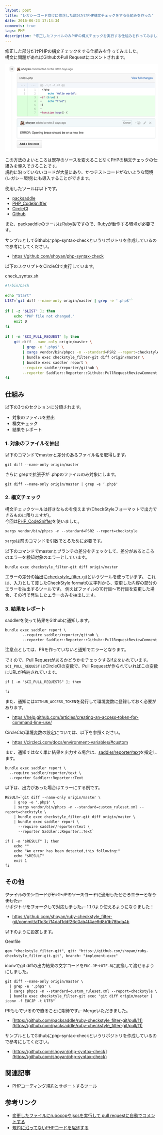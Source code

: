 ```yaml
---
layout: post
title: "レガシーコード向けに修正した部分だけPHP構文チェックをする仕組みを作った"
date: 2016-06-23 17:14:34
comments: true
tags: PHP
description: "修正したファイルのみPHPの構文チェックを実行する仕組みを作ってみました。構文に問題があれば、PRにコメントでその箇所に通知されます。導入の方法をサンプルコードつきで紹介します。"
---
```


修正した部分だけPHPの構文チェックをする仕組みを作ってみました。  
構文に問題があればGithubのPull Requestにコメントされます。  

![2016-06-23_php-syntax-check](/images/2016-06-23_php-syntax-check.png)

この方法のよいところは既存のソースを変えることなくPHPの構文チェックの仕組みを導入できることです。  
規約に沿っていないコードが大量にあり、かつテストコードがないような環境(レガシー環境)にも導入することができます。

使用したツールは以下です。

- [packsaddle](https://github.com/packsaddle)
- [PHP_CodeSniffer](https://github.com/squizlabs/PHP_CodeSniffer)
- [CircleCI](https://circleci.com/)
- [Github](https://github.com/)

また、packsaddleのツールはRuby製ですので、Rubyが動作する環境が必要です。

サンプルとしてGithubにphp-syntax-checkというリポジトリを作成しているので参考にしてください。

- https://github.com/shoyan/php-syntax-check

以下のスクリプトをCircleCIで実行しています。

check_syntax.sh


```bash
#!/bin/bash

echo "Start"
LIST=`git diff --name-only origin/master | grep -e '.php$'`

if [ -z "$LIST" ]; then
    echo "PHP file not changed."
    exit 0
fi

if [ -n "$CI_PULL_REQUEST" ]; then
    git diff --name-only origin/master \
        | grep -e '.php$' \
        | xargs vendor/bin/phpcs -n --standard=PSR2 --report=checkstyle \
        | bundle exec checkstyle_filter-git diff origin/master \
        | bundle exec saddler report \
        --require saddler/reporter/github \
        --reporter Saddler::Reporter::Github::PullRequestReviewComment
fi

```

## 仕組み

以下の3つのセクションに分類されます。

- 対象のファイルを抽出
- 構文チェック
- 結果をレポート

### 1. 対象のファイルを抽出

以下のコマンドでmasterと差分のあるファイル名を取得します。


```
git diff --name-only origin/master

```

さらに grepで拡張子が .phpのファイルのみ対象にします。


```
git diff --name-only origin/master | grep -e ‘.php$'

```

### 2. 構文チェック

構文チェックツールは好きなものを使えます(CheckStyleフォーマットで出力できるものに限りますが)。  
今回は[PHP_CodeSniffer](https://github.com/squizlabs/PHP_CodeSniffer)を使いました。


```
xargs vendor/bin/phpcs -n --standard=PSR2 --report=checkstyle

```

`xargs`は前のコマンドを引数でとるために必要です。

以下のコマンドでmasterとブランチの差分をチェックして、差分があるところのエラーを検知対象のエラーとしています。


```
bundle exec checkstyle_filter-git diff origin/master

```

エラーの差分の抽出に[checkstyle_filter-git](https://github.com/packsaddle/ruby-checkstyle_filter-git)というツールを使っています。
これは、入力として渡したCheckStyle formatの文字列から、変更した内容の部分のエラーを抽出するツールです。
例えばファイルの10行目〜15行目を変更した場合、その行で発生したエラーのみを抽出します。

### 3. 結果をレポート

saddlerを使って結果をGithubに通知します。


```
bundle exec saddler report \
        --require saddler/reporter/github \
        --reporter Saddler::Reporter::Github::PullRequestReviewComment

```

注意点としては、PRを作っていないと通知でエラーとなります。

ですので、Pull Requestがあるかどうかをチェックするif文をいれています。
`$CI_PULL_REQUEST` はCIrcleCIの変数で、Pull Requestが作られていればこの変数にURLが格納されています。


```
if [ -n "$CI_PULL_REQUESTS" ]; then

fi

```

また、通知には`GITHUB_ACCESS_TOKEN`を発行して環境変数に登録しておく必要があります。

- https://help.github.com/articles/creating-an-access-token-for-command-line-use/

CircleCIの環境変数の設定については、以下を参照ください。

- https://circleci.com/docs/environment-variables/#custom

また、通知ではなく単に結果を出力する場合は、[saddler/reporter/text](https://github.com/packsaddle/ruby-saddler-reporter-text)を指定します。


```
bundle exec saddler report \
  --require saddler/reporter/text \
  --reporter Saddler::Reporter::Text

```

以下は、出力があった場合はエラーにする例です。


```
RESULT=`git diff --name-only origin/master \
    | grep -e '.php$' \
    | xargs vendor/bin/phpcs -n --standard=custom_ruleset.xml --report=checkstyle \
    | bundle exec checkstyle_filter-git diff origin/master \
    | bundle exec saddler report \
      --require saddler/reporter/text \
      --reporter Saddler::Reporter::Text`

if [ -n "$RESULT" ]; then
    echo ""
    echo "An error has been detected,this following:"
    echo "$RESULT"
    exit 1
fi

```

## その他

<del>ファイルのエンコードがEUC-JPのソースコードに適用したところエラーとなりました。  
リポジトリをフォークして対応しました。</del>
1.1.0より使えるようになりました！

- https://github.com/shoyan/ruby-checkstyle_filter-git/commit/a11c3c7f4daf1ddf26c0ab4f4ae9d8b1b78bda4b

以下のように設定します。

Gemfile

```
gem "checkstyle_filter-git", git: "https://github.com/shoyan/ruby-checkstyle_filter-git.git", branch: "implement-exec"

```

iconvでgit diffの出力結果の文字コードを`EUC-JP`->`UTF-8`に変換して渡せるようにしました。


```
git diff --name-only origin/master \
  | grep -e '.php$' \
  | xargs phpcs -n --standard=custom_ruleset.xml --report=checkstyle \
  | bundle exec checkstyle_filter-git exec "git diff origin/master | iconv -f EUCJP -t UTF8"

```

<del>PRもしているので直ることに期待です。</del>
Mergeいただきました。

- [https://github.com/packsaddle/ruby-checkstyle_filter-git/pull/11](https://github.com/packsaddle/ruby-checkstyle_filter-git/pull/11)

サンプルとしてGithubにphp-syntax-checkというリポジトリを作成しているので参考にしてください。

- [https://github.com/shoyan/php-syntax-check](https://github.com/shoyan/php-syntax-check)

## 関連記事

- [PHPコーディング規約とサポートするツール](/blog/2016/03/17/php-coding-rule/)

## 参考リンク

- [変更したファイルにrubocopやjscsを実行して pull requestに自動でコメントする](http://packsaddle.org/articles/saddler-overview/)
- [規約に沿ってないPHPコードを駆逐する](http://qiita.com/noboru_i/items/23827b655ac854ba04b2)
